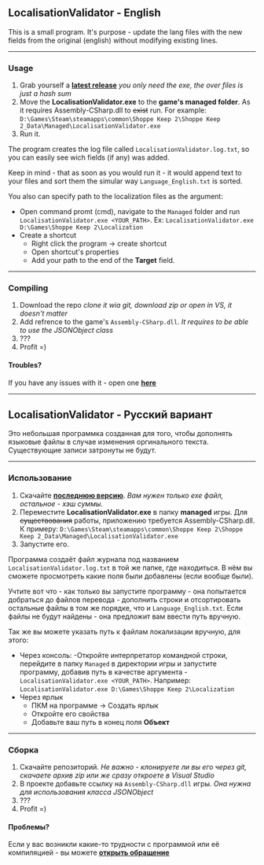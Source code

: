 ## LocalisationValidator - English
This is a small program. It's purpose - update the lang files with the new fields from the original (english) without modifying existing lines.

---
### Usage
1. Grab yourself a [**latest release**](https://github.com/Vlad-00003/LocalisationValidator/releases) *you only need the exe, the over files is just a hash sum*
2. Move the **LocalisationValidator.exe** to the **game's managed folder**. As it requires Assembly-CSharp.dll to ~~exist~~ run. For example: `D:\Games\Steam\steamapps\common\Shoppe Keep 2\Shoppe Keep 2_Data\Managed\LocalisationValidator.exe`
3. Run it.

The program creates the log file called `LocalisationValidator.log.txt`, so you can easily see wich fields (if any) was added.

Keep in mind - that as soon as you would run it - it would append text to your files and sort them the simular way `Language_English.txt` is sorted.

You also can specify path to the localization files as the argument:
+ Open command promt (cmd), navigate to the `Managed` folder and run `LocalisationValidator.exe <YOUR_PATH>`. Ex: `LocalisationValidator.exe D:\Games\Shoppe Keep 2\Localization`
+ Create a shortcut
  - Right click the program -> create shortcut
  - Open shortcut's properties
  - Add your path to the end of the **Target** field.

---

### Compiling
1. Download the repo *clone it wia git, download zip or open in VS, it doesn't matter*
2. Add refrence to the game's `Assembly-CSharp.dll`. *It requires to be able to use the JSONObject class*
3. ???
4. Profit =)

#### Troubles?
If you have any issues with it - open one [**here**](https://github.com/Vlad-00003/LocalisationValidator/issues/new)

---
## LocalisationValidator - Русский вариант
Это небольшая программка созданная для того, чтобы дополнять языковые файлы в случае изменения оргинального текста. Существующие записи затронуты не будут.

---
### Использование
1. Скачайте [**последнюю версию**](https://github.com/Vlad-00003/LocalisationValidator/releases). *Вам нужен только exe файл, остальное - хэш суммы.*
2. Переместите **LocalisationValidator.exe** в папку **managed** игры. Для ~~существования~~ работы, приложению требуется Assembly-CSharp.dll. К примеру: `D:\Games\Steam\steamapps\common\Shoppe Keep 2\Shoppe Keep 2_Data\Managed\LocalisationValidator.exe`
3. Запустите его.

Программа создаёт файл журнала под названием `LocalisationValidator.log.txt` в той же папке, где находиться. В нём вы сможете просмотреть какие поля были добавлены (если вообще были).

Учтите вот что - как только вы запустите программу - она попытается добраться до файлов перевода - дополнить строки и отсортировать остальные файлы в том же порядке, что и `Language_English.txt`. Если файлы не будут найдены - она предложит вам ввести путь вручную.

Так же вы можете указать путь к файлам локализации вручную, для этого:
+ Через консоль:
  -Откройте интерпретатор командной строки, перейдите в папку `Managed` в директории игры и запустите программу, добавив путь в качестве аргумента - `LocalisationValidator.exe <YOUR_PATH>`. Например: `LocalisationValidator.exe D:\Games\Shoppe Keep 2\Localization`
+ Через ярлык 
  - ПКМ на программе -> Создать ярлык
  - Откройте его свойства
  - Добавьте ваш путь в конец поля **Объект**

---

### Сборка
1. Скачайте репозиторий. *Не важно - клонируете ли вы его через git, скачаете архив zip или же сразу откроете в Visual Studio*
2. В проекте добавьте ссылку на `Assembly-CSharp.dll` игры. *Она нужна для использования класса JSONObject*
3. ???
4. Profit =)

#### Проблемы?
Если у вас возникли какие-то трудности с программой или её компиляцией - вы можете [**открыть обращение**](https://github.com/Vlad-00003/LocalisationValidator/issues/new)
